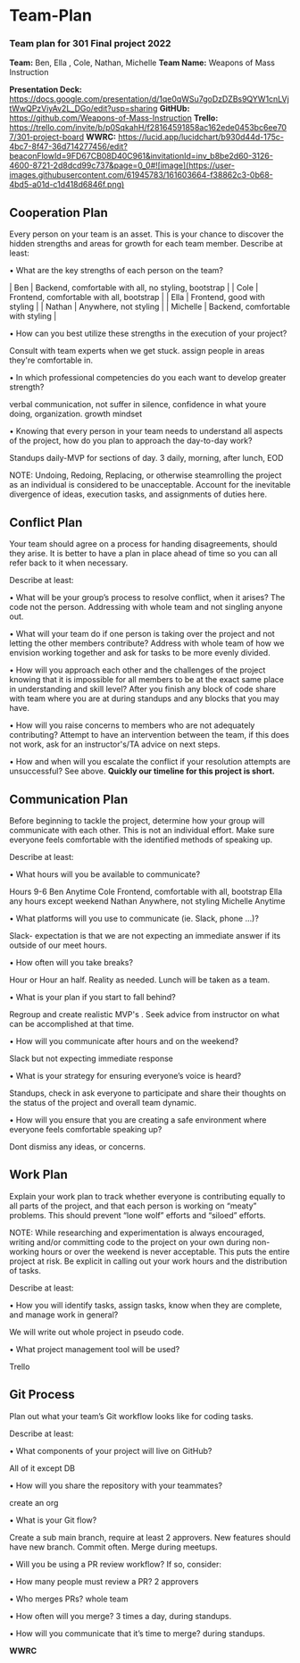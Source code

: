 # Team-Plan
### Team plan for 301 Final project 2022
**Team:** Ben, Ella , Cole, Nathan, Michelle
**Team Name:** Weapons of Mass Instruction

**Presentation Deck:**  https://docs.google.com/presentation/d/1qe0qWSu7goDzDZBs9QYW1cnLVjtWwQPzViyAv2L_DGo/edit?usp=sharing
**GitHUb:** https://github.com/Weapons-of-Mass-Instruction
**Trello:** https://trello.com/invite/b/p0SqkahH/f28164591858ac162ede0453bc6ee707/301-project-board
**WWRC:** https://lucid.app/lucidchart/b930d44d-175c-4bc7-8f47-36d714277456/edit?beaconFlowId=9FD67CB08D40C961&invitationId=inv_b8be2d60-3126-4600-8721-2d8dcd99c737&page=0_0#![image](https://user-images.githubusercontent.com/61945783/161603664-f38862c3-0b68-4bd5-a01d-c1d418d6846f.png)


## Cooperation Plan

Every person on your team is an asset. This is your chance to discover the hidden strengths and areas for growth for each team member.
Describe at least:

• What are the key strengths of each person on the team?

	
| Ben | Backend, comfortable with all, no styling, bootstrap |
| Cole | Frontend, comfortable with all, bootstrap |
| Ella | Frontend, good with styling |
| Nathan | Anywhere, not styling |
| Michelle | Backend, comfortable with styling |

	
• How can you best utilize these strengths in the execution of your project?

Consult with team experts when we get stuck. assign people in areas they're comfortable in. 

• In which professional competencies do you each want to develop greater strength?

verbal communication, not suffer in silence, confidence in what youre doing, organization. growth mindset

• Knowing that every person in your team needs to understand all aspects of the project, how do you plan to approach the day-to-day work?

Standups daily-MVP for sections of day. 3 daily, morning, after lunch, EOD

NOTE: Undoing, Redoing, Replacing, or otherwise steamrolling the project as an individual is considered to be unacceptable. Account for the inevitable divergence of ideas, execution tasks, and assignments of duties here.

## Conflict Plan

Your team should agree on a process for handing disagreements, should they arise. It is better to have a plan in place ahead of time so you can all refer back to it when necessary.

Describe at least:

• What will be your group’s process to resolve conflict, when it arises?
The code not the person. Addressing with whole team and not singling anyone out.

• What will your team do if one person is taking over the project and not letting the other members contribute?
Address with whole team of how we envision working together and ask for tasks to be more evenly divided.

• How will you approach each other and the challenges of the project knowing that it is impossible for all members to be at the exact same place in understanding and skill level?
After you finish any block of code share with team where you are at during standups and any blocks that you may have.

• How will you raise concerns to members who are not adequately contributing?
Attempt to have an intervention between the team, if this does not work, ask for an instructor's/TA advice on next steps.

• How and when will you escalate the conflict if your resolution attempts are unsuccessful?
See above. **Quickly our timeline for this project is short.**

## Communication Plan

Before beginning to tackle the project, determine how your group will communicate with each other. This is not an individual effort. Make sure everyone feels comfortable with the identified methods of speaking up.

Describe at least:

• What hours will you be available to communicate?

Hours 9-6
Ben	Anytime
Cole	Frontend, comfortable with all, bootstrap
Ella	any hours except weekend
Nathan	Anywhere, not styling
Michelle	Anytime

• What platforms will you use to communicate (ie. Slack, phone …)?

Slack- expectation is that we are not expecting an immediate answer if its outside of our meet hours.

• How often will you take breaks?

Hour or Hour an half. Reality as needed.
Lunch will be taken as a team.

• What is your plan if you start to fall behind?

Regroup and create realistic MVP's . Seek advice from instructor on what can be accomplished at that time.

• How will you communicate after hours and on the weekend?

Slack but not expecting immediate response 

• What is your strategy for ensuring everyone’s voice is heard?

Standups, check in ask everyone to participate and share their thoughts on the status of the project and overall team dynamic.

• How will you ensure that you are creating a safe environment where everyone feels comfortable speaking up?

Dont dismiss any ideas, or concerns. 

## Work Plan
Explain your work plan to track whether everyone is contributing equally to all parts of the project, and that each person is working on “meaty” problems. This should prevent “lone wolf” efforts and “siloed” efforts.

NOTE: While researching and experimentation is always encouraged, writing and/or committing code to the project on your own during non-working hours or over the weekend is never acceptable. This puts the entire project at risk. Be explicit in calling out your work hours and the distribution of tasks.

Describe at least:

• How you will identify tasks, assign tasks, know when they are complete, and manage work in general?

We will write out whole project in pseudo code.

• What project management tool will be used?

Trello

## Git Process

Plan out what your team’s Git workflow looks like for coding tasks.

Describe at least:

• What components of your project will live on GitHub?

All of it except DB

• How will you share the repository with your teammates?

create an org

• What is your Git flow?

Create a sub main branch, require at least 2 approvers. New features should have new branch. Commit often. Merge during meetups.

• Will you be using a PR review workflow? If so, consider:

• How many people must review a PR? 2 approvers

• Who merges PRs? whole team

• How often will you merge? 3 times a day, during standups.

• How will you communicate that it’s time to merge? during standups.

**WWRC**
